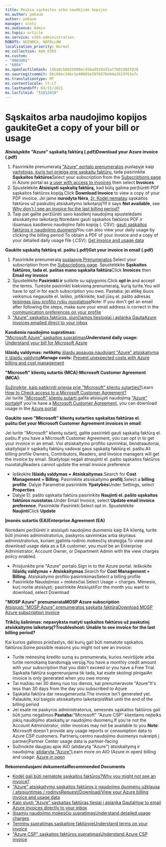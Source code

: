 ```yaml
---
title: Reikia sąskaitos arba naudojimo kopijos
ms.author: pebaum
author: pebaum
manager: scotv
ms.audience: Admin
ms.topic: article
ms.service: o365-administration
ROBOTS: NOINDEX, NOFOLLOW
localization_priority: Normal
ms.collection: Adm_O365
ms.custom:
- "9003801"
- "6804"
ms.openlocfilehash: 14ba8cb6825090ec458ad919a55a77b01d9dfd38
ms.sourcegitcommit: 8bc60ec34bc1e40685e3976576e04a2623f63a7c
ms.translationtype: MT
ms.contentlocale: lt-LT
ms.lasthandoff: 04/15/2021
ms.locfileid: "51812410"
---
```

# <a name="get-a-copy-of-your-bill-or-usage"></a><span data-ttu-id="1c852-102">Sąskaitos arba naudojimo kopijos gaukite</span><span class="sxs-lookup"><span data-stu-id="1c852-102">Get a copy of your bill or usage</span></span>

<span data-ttu-id="1c852-103">**Atsisiųskite "Azure" sąskaitą faktūrą (.pdf)**</span><span class="sxs-lookup"><span data-stu-id="1c852-103">**Download your Azure invoice (.pdf)**</span></span>

1. <span data-ttu-id="1c852-104">Pasirinkite prenumeratą ["Azure" portalo prenumeratos](https://portal.azure.com/#blade/Microsoft_Azure_Billing/SubscriptionsBlade) puslapyje kaip [vartotojas, kuris turi prieigą prie sąskaitų faktūrų,](https://docs.microsoft.com/azure/cost-management-billing/manage/manage-billing-access?WT.mc_id=Portal-Microsoft_Azure_Support) tada pasirinkite **Sąskaitos faktūros**</span><span class="sxs-lookup"><span data-stu-id="1c852-104">Select your subscription from the [Subscriptions page](https://portal.azure.com/#blade/Microsoft_Azure_Billing/SubscriptionsBlade) in Azure portal as [a user with access to invoices](https://docs.microsoft.com/azure/cost-management-billing/manage/manage-billing-access?WT.mc_id=Portal-Microsoft_Azure_Support) then select **Invoices**</span></span>
2. <span data-ttu-id="1c852-105">Spustelėkite **Atsisiųsti sąskaitą faktūrą,** kad būtų galima peržiūrėti PDF sąskaitos faktūros kopiją.</span><span class="sxs-lookup"><span data-stu-id="1c852-105">Click **Download Invoice** to view a copy of your PDF invoice.</span></span> <span data-ttu-id="1c852-106">Jei jame **nurodyta Nėra**, [žr. Kodėl nematau](https://docs.microsoft.com/azure/cost-management-billing/manage/download-azure-invoice-daily-usage-date?WT.mc_id=Portal-Microsoft_Azure_Support#noinvoice) sąskaitos faktūros už paskutinį atsiskaitymo laikotarpį?</span><span class="sxs-lookup"><span data-stu-id="1c852-106">If it says **Not available**, see [Why don't I see an invoice for the last billing period?](https://docs.microsoft.com/azure/cost-management-billing/manage/download-azure-invoice-daily-usage-date?WT.mc_id=Portal-Microsoft_Azure_Support#noinvoice)</span></span>
3. <span data-ttu-id="1c852-107">Taip pat galite peržiūrėti savo kasdienį naudojimą spustelėdami atsiskaitymo laikotarpį Norėdami gauti sąskaitos faktūros PDF ir išsamaus kasdienio naudojimo failo kopiją (. CSV): [gauti sąskaitos faktūros ir naudojimo duomenis](https://docs.microsoft.com/azure/cost-management-billing/manage/download-azure-invoice-daily-usage-date?WT.mc_id=Portal-Microsoft_Azure_Support)</span><span class="sxs-lookup"><span data-stu-id="1c852-107">You can also view your daily usage by clicking the billing period To obtain a PDF of your invoice and a copy of your detailed daily usage file (.CSV): [Get invoice and usage data](https://docs.microsoft.com/azure/cost-management-billing/manage/download-azure-invoice-daily-usage-date?WT.mc_id=Portal-Microsoft_Azure_Support)</span></span>

<span data-ttu-id="1c852-108">**Gaukite sąskaitą faktūrą el. paštu (.pdf)**</span><span class="sxs-lookup"><span data-stu-id="1c852-108">**Get your invoice in email (.pdf)**</span></span>

1. <span data-ttu-id="1c852-109">Pasirinkite prenumeratą [puslapyje Prenumeratos](https://ms.portal.azure.com/#blade/Microsoft_Azure_Billing/SubscriptionsBlade).</span><span class="sxs-lookup"><span data-stu-id="1c852-109">Select your subscription from the [Subscriptions page](https://ms.portal.azure.com/#blade/Microsoft_Azure_Billing/SubscriptionsBlade).</span></span> <span data-ttu-id="1c852-110">Spustelėkite **Sąskaitos faktūros, tada el.** **paštas mano sąskaita faktūra**</span><span class="sxs-lookup"><span data-stu-id="1c852-110">Click **Invoices** then **Email my invoice**</span></span>
2. <span data-ttu-id="1c852-111">Spustelėkite **Pasirinkti ir** sutikite su sąlygomis.</span><span class="sxs-lookup"><span data-stu-id="1c852-111">Click **opt in** and accept the terms.</span></span> <span data-ttu-id="1c852-112">Turėsite pasirinkti kiekvieną prenumeratą, kurią turite.</span><span class="sxs-lookup"><span data-stu-id="1c852-112">You will have to opt in for each subscription you own.</span></span> <span data-ttu-id="1c852-113">Pastaba: jei atlikę šiuos veiksmus negausite el. laiško, įsitikinkite, kad jūsų el. pašto adresas [teisingas jūsų profilio ryšių nuostatose](https://account.windowsazure.com/profile)</span><span class="sxs-lookup"><span data-stu-id="1c852-113">Note: If you don't get an email after following the steps, make sure your email address is correct in the [communication preferences on your profile](https://account.windowsazure.com/profile)</span></span>
3. [<span data-ttu-id="1c852-114">"Azure" sąskaitos faktūros, siunčiamos tiesiogiai į aplanką Gauta</span><span class="sxs-lookup"><span data-stu-id="1c852-114">Azure invoices emailed direct to your inbox</span></span>](https://azure.microsoft.com/blog/azure-email-invoices/)

<span data-ttu-id="1c852-115">**Kasdienio naudojimo supratimas:**  
 ["Microsoft Azure" sąskaitos supratimas](https://docs.microsoft.com/azure/cost-management-billing/understand/review-individual-bill?WT.mc_id=Portal-Microsoft_Azure_Support)</span><span class="sxs-lookup"><span data-stu-id="1c852-115">**Understand daily usage:** 
[Understand your bill for Microsoft Azure](https://docs.microsoft.com/azure/cost-management-billing/understand/review-individual-bill?WT.mc_id=Portal-Microsoft_Azure_Support)</span></span>  

<span data-ttu-id="1c852-116">**Išlaidų valdymas: netikėtų** [išlaidų apsauga naudojant "Azure" atsiskaitymą ir išlaidų valdymą](https://docs.microsoft.com/azure/cost-management-billing/manage/getting-started?WT.mc_id=Portal-Microsoft_Azure_Support)</span><span class="sxs-lookup"><span data-stu-id="1c852-116">**Manage costs:** [Prevent unexpected costs with Azure billing and cost management](https://docs.microsoft.com/azure/cost-management-billing/manage/getting-started?WT.mc_id=Portal-Microsoft_Azure_Support)</span></span>  

<span data-ttu-id="1c852-117">**"Microsoft" klientų sutartis (MCA)**:</span><span class="sxs-lookup"><span data-stu-id="1c852-117">**Microsoft Customer Agreement (MCA)**:</span></span>

<span data-ttu-id="1c852-118">[Sužinokite, kaip patikrinti prieigą prie "Microsoft" klientų sutarties?](https://docs.microsoft.com/azure/cost-management-billing/manage/download-azure-invoice-daily-usage-date?WT.mc_id=Portal-Microsoft_Azure_Support#check-access-to-a-microsoft-customer-agreement)</span><span class="sxs-lookup"><span data-stu-id="1c852-118">Learn  [How to Check access to a Microsoft Customer Agreement?](https://docs.microsoft.com/azure/cost-management-billing/manage/download-azure-invoice-daily-usage-date?WT.mc_id=Portal-Microsoft_Azure_Support#check-access-to-a-microsoft-customer-agreement)</span></span>  
<span data-ttu-id="1c852-119">Jei turite ["Microsoft" klientų sutartį,](https://docs.microsoft.com/azure/cost-management-billing/manage/download-azure-invoice-daily-usage-date?WT.mc_id=Portal-Microsoft_Azure_Support#check-access-to-a-microsoft-customer-agreement)galite atsisiųsti naudojimą ["Azure" portale](https://portal.azure.com/)</span><span class="sxs-lookup"><span data-stu-id="1c852-119">If you're have a [Microsoft Customer Agreement](https://docs.microsoft.com/azure/cost-management-billing/manage/download-azure-invoice-daily-usage-date?WT.mc_id=Portal-Microsoft_Azure_Support#check-access-to-a-microsoft-customer-agreement), you can download usage in the [Azure portal](https://portal.azure.com/)</span></span>

<span data-ttu-id="1c852-120">**Gaukite savo "Microsoft" klientų sutarties sąskaitas faktūras el. paštu:**</span><span class="sxs-lookup"><span data-stu-id="1c852-120">**Get your Microsoft Customer Agreement invoices in email**:</span></span>

<span data-ttu-id="1c852-121">Jei turite "Microsoft" klientų sutartį, galite pasirinkti gauti sąskaitą faktūrą el. paštu.</span><span class="sxs-lookup"><span data-stu-id="1c852-121">If you have a Microsoft Customer Agreement, you can opt in to get your invoice in an email.</span></span> <span data-ttu-id="1c852-122">Visi atsiskaitymo profilio savininkai, bendraautoriai, skaitytojai ir sąskaitų faktūrų vadovai gaus sąskaitą faktūrą el. paštu.</span><span class="sxs-lookup"><span data-stu-id="1c852-122">All billing profile Owners, Contributors, Readers, and Invoice managers will get the invoice by email.</span></span> <span data-ttu-id="1c852-123">Skaitytojai negali atnaujinti el. pašto sąskaitos faktūros nuostatų</span><span class="sxs-lookup"><span data-stu-id="1c852-123">Readers cannot update the email invoice preference</span></span>

- <span data-ttu-id="1c852-124">Ieškokite **Išlaidų valdymas + Atsiskaitymas**.</span><span class="sxs-lookup"><span data-stu-id="1c852-124">Search for **Cost Management + Billing**.</span></span> <span data-ttu-id="1c852-125">Pasirinkite atsiskaitymo **profilį**.</span><span class="sxs-lookup"><span data-stu-id="1c852-125">Select a **billing profile**.</span></span> <span data-ttu-id="1c852-126">Dalyje Parametrai pasirinkite **Ypatybės**</span><span class="sxs-lookup"><span data-stu-id="1c852-126">Under Settings, select **Properties**</span></span>
- <span data-ttu-id="1c852-127">Dalyje El. pašto sąskaita faktūra pasirinkite **Naujinti el. pašto sąskaitos faktūros nuostatas.**</span><span class="sxs-lookup"><span data-stu-id="1c852-127">Under Email Invoice, select **Update email invoice preference**.</span></span> <span data-ttu-id="1c852-128">Pasirinkite Pasirinkti.</span><span class="sxs-lookup"><span data-stu-id="1c852-128">Select opt in.</span></span> <span data-ttu-id="1c852-129">Spustelėkite **Naujinti**</span><span class="sxs-lookup"><span data-stu-id="1c852-129">Click **Update**</span></span>

<span data-ttu-id="1c852-130">**Įmonės sutartis (EA)**</span><span class="sxs-lookup"><span data-stu-id="1c852-130">**Enterprise Agreement (EA)**</span></span>

<span data-ttu-id="1c852-131">Norėdami peržiūrėti ir atsisiųsti naudojimo duomenis kaip EA klientą, turite būti įmonės administratorius, paskyros savininkas arba skyriaus administratorius, kuriam įgalinta rodinio mokesčių strategija.</span><span class="sxs-lookup"><span data-stu-id="1c852-131">To view and download usage data as a EA customer, you must be an Enterprise Administrator, Account Owner, or Department Admin with the view charges policy enabled.</span></span>

- <span data-ttu-id="1c852-132">Prisijunkite prie "Azure" portalo.</span><span class="sxs-lookup"><span data-stu-id="1c852-132">Sign in to the Azure portal.</span></span> <span data-ttu-id="1c852-133">Ieškokite **Išlaidų valdymas + Atsiskaitymas**.</span><span class="sxs-lookup"><span data-stu-id="1c852-133">Search for **Cost Management + Billing**.</span></span> <span data-ttu-id="1c852-134">Atsiskaitymo profilio pasirinkimas</span><span class="sxs-lookup"><span data-stu-id="1c852-134">Select a billing profile</span></span>
- <span data-ttu-id="1c852-135">Pasirinkite Naudojimas + mokesčiai.</span><span class="sxs-lookup"><span data-stu-id="1c852-135">Select Usage + charges.</span></span> <span data-ttu-id="1c852-136">Mėnesio, kurį norite atsisiųsti, pasirinkite Atsisiųsti</span><span class="sxs-lookup"><span data-stu-id="1c852-136">For the month you want to download, select Download</span></span>

<span data-ttu-id="1c852-137">**"MOSP Azure" prenumerata**</span><span class="sxs-lookup"><span data-stu-id="1c852-137">**MOSP Azure subscription**</span></span>  
[<span data-ttu-id="1c852-138">Atsisiųsti "MOSP Azure" prenumeratos sąskaitą faktūrą</span><span class="sxs-lookup"><span data-stu-id="1c852-138">Download MOSP Azure subscription invoice</span></span>](https://docs.microsoft.com/azure/cost-management-billing/understand/download-azure-invoice?WT.mc_id=Portal-Microsoft_Azure_Support#download-your-mosp-azure-subscription-invoice)

<span data-ttu-id="1c852-139">**Trikčių šalinimas: nepavyksta matyti sąskaitos faktūros už paskutinį atsiskaitymo laikotarpį?**</span><span class="sxs-lookup"><span data-stu-id="1c852-139">**Troubleshoot: Unable to see invoice for the last billing period?**</span></span>

<span data-ttu-id="1c852-140">Kai kurios galimos priežastys, dėl kurių gali būti nematote sąskaitos faktūros:</span><span class="sxs-lookup"><span data-stu-id="1c852-140">Some possible reasons you might not see an invoice:</span></span>

- <span data-ttu-id="1c852-141">Turite mėnesinę kredito sumą su prenumerata, kurios neviršijote arba turite nemokamą bandomąją versiją.</span><span class="sxs-lookup"><span data-stu-id="1c852-141">You have a monthly credit amount with your subscription that you didn't exceed or you have a Free Trial.</span></span> <span data-ttu-id="1c852-142">Sąskaita faktūra sugeneruojama tik tada, kai esate skolingi pinigai</span><span class="sxs-lookup"><span data-stu-id="1c852-142">An invoice is only generated when you owe money</span></span>
- <span data-ttu-id="1c852-143">Tai mažiau nei 30 dienų nuo tos dienos, kai prenumeravote "Azure"</span><span class="sxs-lookup"><span data-stu-id="1c852-143">It's less than 30 days from the day you subscribed to Azure</span></span>
- <span data-ttu-id="1c852-144">Sąskaita faktūra dar nesugeneruota.</span><span class="sxs-lookup"><span data-stu-id="1c852-144">The invoice isn't generated yet.</span></span> <span data-ttu-id="1c852-145">Palaukite, kol baigsis atsiskaitymo laikotarpis</span><span class="sxs-lookup"><span data-stu-id="1c852-145">Wait until the end of the billing period</span></span>
- <span data-ttu-id="1c852-146">Jei esate ne paskyros administratorius, senesnės sąskaitos faktūros gali būti jums negalimos **Pastaba:**"Microsoft" "Azure CSP" klientams neįteiks jokių naudojimo ataskaitų ar naudojimo duomenų.</span><span class="sxs-lookup"><span data-stu-id="1c852-146">If you're not the Account Administrator, older invoices may not be available to you **Note**: Microsoft doesn't provide any usage reports or consumption data to Azure CSP customers.</span></span> <span data-ttu-id="1c852-147">Partnerių centro naudojimo duomenys nukreipti į partnerį</span><span class="sxs-lookup"><span data-stu-id="1c852-147">Partner Center usage data is partner-facing</span></span>
- <span data-ttu-id="1c852-148">Sužinokite daugiau apie AIO (atidarytą "Azure") atsiskaitymą ir naudojimą: [atidaryta "Azure"](https://azure.microsoft.com/offers/ms-azr-0111p/)</span><span class="sxs-lookup"><span data-stu-id="1c852-148">Learn more on AIO (Azure in open) billing and usage: [Azure in open](https://azure.microsoft.com/offers/ms-azr-0111p/)</span></span>

<span data-ttu-id="1c852-149">**Rekomenduojami dokumentai**</span><span class="sxs-lookup"><span data-stu-id="1c852-149">**Recommended Documents**</span></span>

- [<span data-ttu-id="1c852-150">Kodėl gali būti nematote sąskaitos faktūros?</span><span class="sxs-lookup"><span data-stu-id="1c852-150">Why you might not see an invoice?</span></span>](https://docs.microsoft.com/azure/cost-management-billing/understand/download-azure-invoice?WT.mc_id=Portal-Microsoft_Azure_Support#noinvoice)
- [<span data-ttu-id="1c852-151">"Azure" atsiskaitymo sąskaitos faktūros ir naudojimo duomenų užklausa / atsisiuntimas / rodinys</span><span class="sxs-lookup"><span data-stu-id="1c852-151">Request/Download/View your Azure billing invoice and usage data</span></span>](https://docs.microsoft.com/azure/cost-management-billing/manage/download-azure-invoice-daily-usage-date?WT.mc_id=Portal-Microsoft_Azure_Support)
- [<span data-ttu-id="1c852-152">Kaip siųsti "Azure" sąskaitas faktūras tiesiai į aplanką Gauta</span><span class="sxs-lookup"><span data-stu-id="1c852-152">How to email Azure invoices directly to your inbox</span></span>](https://docs.microsoft.com/azure/cost-management-billing/manage/download-azure-invoice-daily-usage-date?WT.mc_id=Portal-Microsoft_Azure_Support)
- [<span data-ttu-id="1c852-153">Išsamių naudojimo mokesčių supratimas</span><span class="sxs-lookup"><span data-stu-id="1c852-153">Understand detailed usage charges</span></span>](https://docs.microsoft.com/azure/cost-management-billing/understand/review-individual-bill?WT.mc_id=Portal-Microsoft_Azure_Support#csv)
- [<span data-ttu-id="1c852-154">Terminų supratimas sąskaitoje faktūroje</span><span class="sxs-lookup"><span data-stu-id="1c852-154">Understand terms on your invoice</span></span>](https://docs.microsoft.com/azure/cost-management-billing/understand/understand-invoice?WT.mc_id=Portal-Microsoft_Azure_Support)
- [<span data-ttu-id="1c852-155">"Azure CSP" sąskaitos faktūros supratimas</span><span class="sxs-lookup"><span data-stu-id="1c852-155">Understand Azure CSP invoice</span></span>](https://docs.microsoft.com/partner-center/azure-plan-lp?WT.mc_id=Portal-Microsoft_Azure_Support)

